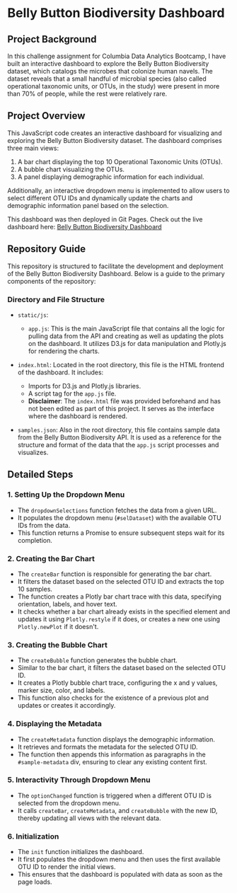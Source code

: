 # Belly Button Biodiversity Dashboard

## Project Background

In this challenge assignment for Columbia Data Analytics Bootcamp, I have built an interactive dashboard to explore the Belly Button Biodiversity dataset, which catalogs the microbes that colonize human navels. The dataset reveals that a small handful of microbial species (also called operational taxonomic units, or OTUs, in the study) were present in more than 70% of people, while the rest were relatively rare.

## Project Overview
This JavaScript code creates an interactive dashboard for visualizing and exploring the Belly Button Biodiversity dataset. The dashboard comprises three main views:

1. A bar chart displaying the top 10 Operational Taxonomic Units (OTUs).
2. A bubble chart visualizing the OTUs.
3. A panel displaying demographic information for each individual.

Additionally, an interactive dropdown menu is implemented to allow users to select different OTU IDs and dynamically update the charts and demographic information panel based on the selection.

This dashboard was then deployed in Git Pages. Check out the live dashboard here: [Belly Button Biodiversity Dashboard](https://mcmonte95.github.io/belly-button-challenge/)

## Repository Guide

This repository is structured to facilitate the development and deployment of the Belly Button Biodiversity Dashboard. Below is a guide to the primary components of the repository:

### Directory and File Structure

- `static/js`:
  - `app.js`: This is the main JavaScript file that contains all the logic for pulling data from the API and creating as well as updating the plots on the dashboard. It utilizes D3.js for data manipulation and Plotly.js for rendering the charts.

- `index.html`: Located in the root directory, this file is the HTML frontend of the dashboard. It includes:
  - Imports for D3.js and Plotly.js libraries.
  - A script tag for the `app.js` file.
  - **Disclaimer**: The `index.html` file was provided beforehand and has not been edited as part of this project. It serves as the interface where the dashboard is rendered.

- `samples.json`: Also in the root directory, this file contains sample data from the Belly Button Biodiversity API. It is used as a reference for the structure and format of the data that the `app.js` script processes and visualizes.

## Detailed Steps

### 1. Setting Up the Dropdown Menu
- The `dropdownSelections` function fetches the data from a given URL.
- It populates the dropdown menu (`#selDataset`) with the available OTU IDs from the data.
- This function returns a Promise to ensure subsequent steps wait for its completion.

### 2. Creating the Bar Chart
- The `createBar` function is responsible for generating the bar chart.
- It filters the dataset based on the selected OTU ID and extracts the top 10 samples.
- The function creates a Plotly bar chart trace with this data, specifying orientation, labels, and hover text.
- It checks whether a bar chart already exists in the specified element and updates it using `Plotly.restyle` if it does, or creates a new one using `Plotly.newPlot` if it doesn't.

### 3. Creating the Bubble Chart
- The `createBubble` function generates the bubble chart.
- Similar to the bar chart, it filters the dataset based on the selected OTU ID.
- It creates a Plotly bubble chart trace, configuring the x and y values, marker size, color, and labels.
- This function also checks for the existence of a previous plot and updates or creates it accordingly.

### 4. Displaying the Metadata
- The `createMetadata` function displays the demographic information.
- It retrieves and formats the metadata for the selected OTU ID.
- The function then appends this information as paragraphs in the `#sample-metadata` div, ensuring to clear any existing content first.

### 5. Interactivity Through Dropdown Menu
- The `optionChanged` function is triggered when a different OTU ID is selected from the dropdown menu.
- It calls `createBar`, `createMetadata`, and `createBubble` with the new ID, thereby updating all views with the relevant data.

### 6. Initialization
- The `init` function initializes the dashboard.
- It first populates the dropdown menu and then uses the first available OTU ID to render the initial views.
- This ensures that the dashboard is populated with data as soon as the page loads.



